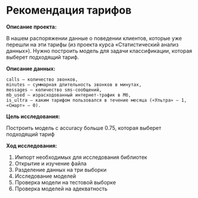 # Рекомендация тарифов

**Описание проекта:**
    
В нашем распоряжении данные о поведении клиентов, которые уже перешли на эти тарифы (из проекта курса «Статистический анализ данных»). Нужно построить модель для задачи классификации, которая выберет подходящий тариф.

**Описание данных:**

    сalls — количество звонков,
    minutes — суммарная длительность звонков в минутах,
    messages — количество sms-сообщений,
    mb_used — израсходованный интернет-трафик в Мб,
    is_ultra — каким тарифом пользовался в течение месяца («Ультра» — 1, «Смарт» — 0).

**Цель исследования:**
    
Построить модель с accuracy больше 0.75, которая выберет подходящий тариф

**Ход исследования:**

1. Импорт необходимых для исследования библиотек
2. Открытие и изучение файла
3. Разделение данных на три выборки
4. Исследование моделей
5. Проверка модели на тестовой выборке
6. Проверка моделей на адекватность
